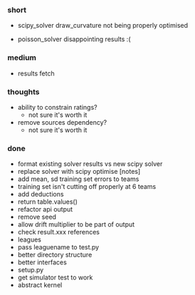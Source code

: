 ### short

- scipy_solver draw_curvature not being properly optimised

- poisson_solver disappointing results :(

### medium

- results fetch

### thoughts

- ability to constrain ratings?
  - not sure it's worth it
- remove sources dependency?
  - not sure it's worth it

### done

- format existing solver results vs new scipy solver
- replace solver with scipy optimise [notes]
- add mean, sd training set errors to teams
- training set isn't cutting off properly at 6 teams
- add deductions
- return table.values()
- refactor api output
- remove seed
- allow drift multiplier to be part of output
- check result.xxx references
- leagues
- pass leaguename to test.py
- better directory structure
- better interfaces
- setup.py
- get simulator test to work
- abstract kernel

